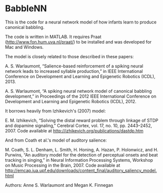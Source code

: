 BabbleNN
========

This is the code for a neural network model of how infants learn to produce canonical babbling. 

The code is written in MATLAB. It requires Praat (http://www.fon.hum.uva.nl/praat/) to be installed and was developed for Mac and Windows.

The model is closely related to those described in these papers: 

A. S. Warlaumont, “Salience-based reinforcement of a spiking neural network leads to increased syllable production,” in IEEE International Conference on Development and Learning and Epigenetic Robotics (ICDL), 2013.

 A. S. Warlaumont, “A spiking neural network model of canonical babbling development,” in Proceedings of the 2012 IEEE International Conference on Development and Learning and Epigenetic Robotics (ICDL), 2012.

It borrows heavily from Izhikevich's (2007) model:

E. M. Izhikevich, “Solving the distal reward problem through linkage of STDP and dopamine signaling,” Cerebral Cortex, vol. 17, no. 10, pp. 2443–2452, 2007. Code available at http://izhikevich.org/publications/dastdp.htm

And from Coath et al.'s model of auditory salience:

M. Coath, S. L. Denham, L. Smith, H. Honing, A. Hazan, P. Holonwicz, and H. Purwins, “An auditory model for the detection of perceptual onsets and beat tracking in singing,” in Neural Information Processing Systems, Workshop on Music Processing in the Brain, 2007. Code available at http://emcap.iua.upf.edu/downloads/content_final/auditory_saliency_model.html

Authors: Anne S. Warlaumont and Megan K. Finnegan

